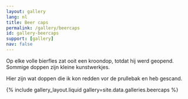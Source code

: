 ```yaml
---
layout: gallery
lang: nl
title: Beer caps
permalink: /gallery/beercaps
id: gallery-beercaps
support: [gallery]
nav: false
---
```


Op elke volle bierfles zat ooit een kroondop, totdat hij werd geopend.
Sommige doppen zijn kleine kunstwerkjes.

Hier zijn wat doppen die ik kon redden vor de prullebak en heb gescand.

{% include gallery_layout.liquid gallery=site.data.galleries.beercaps %}
